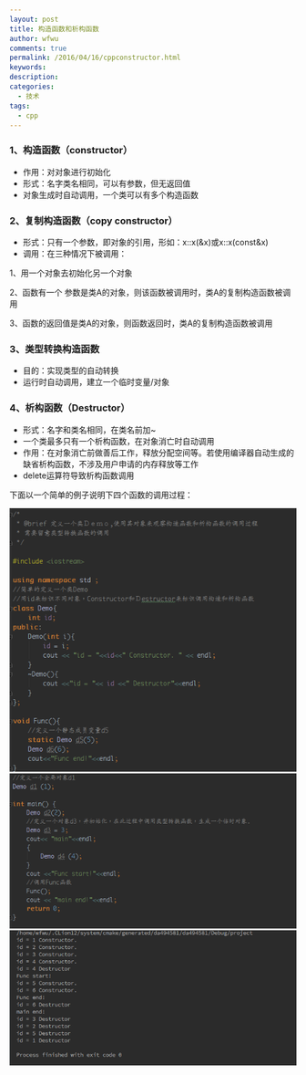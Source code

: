 ```yaml
---
layout: post
title: 构造函数和析构函数
author: wfwu
comments: true
permalink: /2016/04/16/cppconstructor.html
keywords:
description:
categories:
  - 技术
tags:
  - cpp
---
```


### 1、构造函数（constructor）

 * 作用：对对象进行初始化
 * 形式：名字类名相同，可以有参数，但无返回值
 * 对象生成时自动调用，一个类可以有多个构造函数

### 2、复制构造函数（copy constructor）

* 形式：只有一个参数，即对象的引用，形如：x::x(&x)或x::x(const&x)
* 调用：在三种情况下被调用：

1、用一个对象去初始化另一个对象

2、函数有一个 参数是类A的对象，则该函数被调用时，类A的复制构造函数被调用

3、函数的返回值是类A的对象，则函数返回时，类A的复制构造函数被调用

### 3、类型转换构造函数

* 目的：实现类型的自动转换
* 运行时自动调用，建立一个临时变量/对象

### 4、析构函数（Destructor）

* 形式：名字和类名相同，在类名前加~
* 一个类最多只有一个析构函数，在对象消亡时自动调用
* 作用：在对象消亡前做善后工作，释放分配空间等。若使用编译器自动生成的缺省析构函数，不涉及用户申请的内存释放等工作
* delete运算符导致析构函数调用

下面以一个简单的例子说明下四个函数的调用过程：

![cgi_principle](/public/img/2016/04/17/2016-04-171.png)
![cgi_principle](/public/img/2016/04/17/2016-04-172.png)
![cgi_principle](/public/img/2016/04/17/2016-04-173.png)